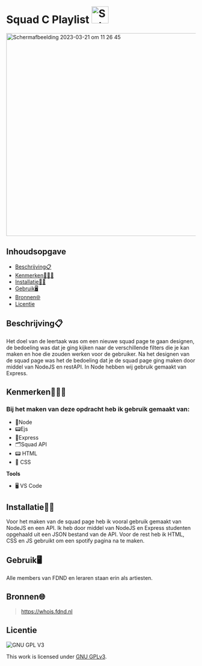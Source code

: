 # Squad C Playlist <img width="45" alt="Schermafbeelding 2023-03-21 om 11 31 48" src="https://user-images.githubusercontent.com/112856019/226580806-c3491e29-1d10-4a52-bd9a-44963ab95f2b.png">



<img width="539" alt="Schermafbeelding 2023-03-21 om 11 26 45" src="https://user-images.githubusercontent.com/112856019/226579627-da16edb7-573d-45bc-accd-75d1da72d00a.png">

## Inhoudsopgave

  * [Beschrijving📋](#beschrijving)
  * [Kenmerken👩🏽‍💻](#kenmerken)
  * [Installatie🧗‍♀️](#installatie)
  * [Gebruik🖥️](#gebruik)
  * [Bronnen🌐](#bronnen)
  * [Licentie](#licentie)

## Beschrijving📋
Het doel van de leertaak was om een nieuwe squad page te gaan designen, de bedoeling was dat je ging kijken naar de verschillende filters die je kan maken en hoe die zouden werken voor de gebruiker. Na het designen van de squad page was het de bedoeling dat je de squad page ging maken door middel van NodeJS en restAPI. In Node hebben wij gebruik gemaakt van Express.

## Kenmerken👩🏽‍💻

### Bij het maken van deze opdracht heb ik gebruik gemaakt van:
* 🔌Node
* 📟Ejs
* 📡Express
* 🗂Squad API
* 📟 HTML
* 🎨 CSS


**Tools**
* 🖥️ VS Code

## Installatie🧗‍♀️
Voor het maken van de squad page heb ik vooral gebruik gemaakt van NodeJS en een API. Ik heb door middel van NodeJS en Express studenten opgehaald uit een JSON bestand van de API. Voor de rest heb ik HTML, CSS en JS gebruikt om een spotify pagina na te maken. 


## Gebruik🖥️
Alle members van FDND en leraren staan erin als artiesten.
## Bronnen🌐
>https://whois.fdnd.nl
## Licentie

![GNU GPL V3](https://www.gnu.org/graphics/gplv3-127x51.png)

This work is licensed under [GNU GPLv3](./LICENSE).
